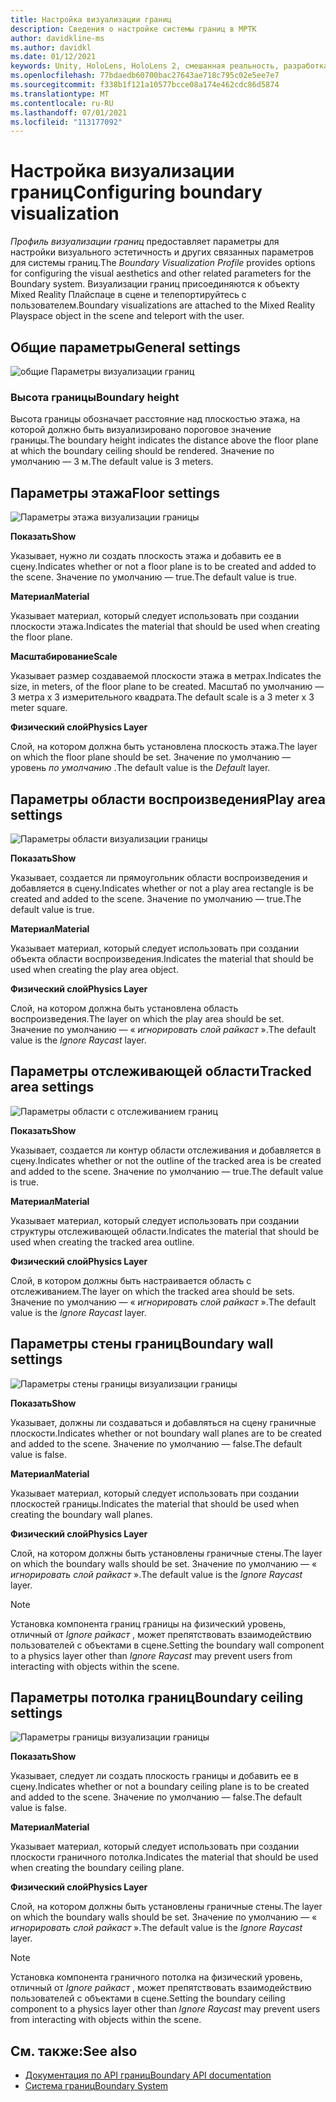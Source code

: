 ```yaml
---
title: Настройка визуализации границ
description: Сведения о настройке системы границ в МРТК
author: davidkline-ms
ms.author: davidkl
ms.date: 01/12/2021
keywords: Unity, HoloLens, HoloLens 2, смешанная реальность, разработка, мртк, система границ,
ms.openlocfilehash: 77bdaedb60700bac27643ae718c795c02e5ee7e7
ms.sourcegitcommit: f338b1f121a10577bcce08a174e462cdc86d5874
ms.translationtype: MT
ms.contentlocale: ru-RU
ms.lasthandoff: 07/01/2021
ms.locfileid: "113177092"
---
```

# <a name="configuring-boundary-visualization"></a><span data-ttu-id="f143d-104">Настройка визуализации границ</span><span class="sxs-lookup"><span data-stu-id="f143d-104">Configuring boundary visualization</span></span>

<span data-ttu-id="f143d-105">*Профиль визуализации границ* предоставляет параметры для настройки визуального эстетичность и других связанных параметров для системы границ.</span><span class="sxs-lookup"><span data-stu-id="f143d-105">The *Boundary Visualization Profile* provides options for configuring the visual aesthetics and other related parameters for the Boundary system.</span></span> <span data-ttu-id="f143d-106">Визуализации границ присоединяются к объекту Mixed Reality Плайспаце в сцене и телепортируйтесь с пользователем.</span><span class="sxs-lookup"><span data-stu-id="f143d-106">Boundary visualizations are attached to the Mixed Reality Playspace object in the scene and teleport with the user.</span></span>

## <a name="general-settings"></a><span data-ttu-id="f143d-107">Общие параметры</span><span class="sxs-lookup"><span data-stu-id="f143d-107">General settings</span></span>

![общие Параметры визуализации границ](../images/boundary/BoundaryVisualizationGeneralSettings.png)

### <a name="boundary-height"></a><span data-ttu-id="f143d-109">Высота границы</span><span class="sxs-lookup"><span data-stu-id="f143d-109">Boundary height</span></span>

<span data-ttu-id="f143d-110">Высота границы обозначает расстояние над плоскостью этажа, на которой должно быть визуализировано пороговое значение границы.</span><span class="sxs-lookup"><span data-stu-id="f143d-110">The boundary height indicates the distance above the floor plane at which the boundary ceiling should be rendered.</span></span> <span data-ttu-id="f143d-111">Значение по умолчанию — 3 м.</span><span class="sxs-lookup"><span data-stu-id="f143d-111">The default value is 3 meters.</span></span>

## <a name="floor-settings"></a><span data-ttu-id="f143d-112">Параметры этажа</span><span class="sxs-lookup"><span data-stu-id="f143d-112">Floor settings</span></span>

![Параметры этажа визуализации границы](../images/boundary/BoundaryVisualizationFloorSettings.png)

<span data-ttu-id="f143d-114">**Показать**</span><span class="sxs-lookup"><span data-stu-id="f143d-114">**Show**</span></span>

<span data-ttu-id="f143d-115">Указывает, нужно ли создать плоскость этажа и добавить ее в сцену.</span><span class="sxs-lookup"><span data-stu-id="f143d-115">Indicates whether or not a floor plane is to be created and added to the scene.</span></span> <span data-ttu-id="f143d-116">Значение по умолчанию — true.</span><span class="sxs-lookup"><span data-stu-id="f143d-116">The default value is true.</span></span>

<span data-ttu-id="f143d-117">**Материал**</span><span class="sxs-lookup"><span data-stu-id="f143d-117">**Material**</span></span>

<span data-ttu-id="f143d-118">Указывает материал, который следует использовать при создании плоскости этажа.</span><span class="sxs-lookup"><span data-stu-id="f143d-118">Indicates the material that should be used when creating the floor plane.</span></span>

<span data-ttu-id="f143d-119">**Масштабирование**</span><span class="sxs-lookup"><span data-stu-id="f143d-119">**Scale**</span></span>

<span data-ttu-id="f143d-120">Указывает размер создаваемой плоскости этажа в метрах.</span><span class="sxs-lookup"><span data-stu-id="f143d-120">Indicates the size, in meters, of the floor plane to be created.</span></span> <span data-ttu-id="f143d-121">Масштаб по умолчанию — 3 метра x 3 измерительного квадрата.</span><span class="sxs-lookup"><span data-stu-id="f143d-121">The default scale is a 3 meter x 3 meter square.</span></span>

<span data-ttu-id="f143d-122">**Физический слой**</span><span class="sxs-lookup"><span data-stu-id="f143d-122">**Physics Layer**</span></span>

<span data-ttu-id="f143d-123">Слой, на котором должна быть установлена плоскость этажа.</span><span class="sxs-lookup"><span data-stu-id="f143d-123">The layer on which the floor plane should be set.</span></span> <span data-ttu-id="f143d-124">Значение по умолчанию — уровень *по умолчанию* .</span><span class="sxs-lookup"><span data-stu-id="f143d-124">The default value is the *Default* layer.</span></span>

## <a name="play-area-settings"></a><span data-ttu-id="f143d-125">Параметры области воспроизведения</span><span class="sxs-lookup"><span data-stu-id="f143d-125">Play area settings</span></span>

![Параметры области визуализации границы](../images/boundary/BoundaryVisualizationPlayAreaSettings.png)

<span data-ttu-id="f143d-127">**Показать**</span><span class="sxs-lookup"><span data-stu-id="f143d-127">**Show**</span></span>

<span data-ttu-id="f143d-128">Указывает, создается ли прямоугольник области воспроизведения и добавляется в сцену.</span><span class="sxs-lookup"><span data-stu-id="f143d-128">Indicates whether or not a play area rectangle is be created and added to the scene.</span></span> <span data-ttu-id="f143d-129">Значение по умолчанию — true.</span><span class="sxs-lookup"><span data-stu-id="f143d-129">The default value is true.</span></span>

<span data-ttu-id="f143d-130">**Материал**</span><span class="sxs-lookup"><span data-stu-id="f143d-130">**Material**</span></span>

<span data-ttu-id="f143d-131">Указывает материал, который следует использовать при создании объекта области воспроизведения.</span><span class="sxs-lookup"><span data-stu-id="f143d-131">Indicates the material that should be used when creating the play area object.</span></span>

<span data-ttu-id="f143d-132">**Физический слой**</span><span class="sxs-lookup"><span data-stu-id="f143d-132">**Physics Layer**</span></span>

<span data-ttu-id="f143d-133">Слой, на котором должна быть установлена область воспроизведения.</span><span class="sxs-lookup"><span data-stu-id="f143d-133">The layer on which the play area should be set.</span></span> <span data-ttu-id="f143d-134">Значение по умолчанию — « *игнорировать слой райкаст* ».</span><span class="sxs-lookup"><span data-stu-id="f143d-134">The default value is the *Ignore Raycast* layer.</span></span>

## <a name="tracked-area-settings"></a><span data-ttu-id="f143d-135">Параметры отслеживающей области</span><span class="sxs-lookup"><span data-stu-id="f143d-135">Tracked area settings</span></span>

![Параметры области с отслеживанием границ](../images/boundary/BoundaryVisualizationTrackedAreaSettings.png)

<span data-ttu-id="f143d-137">**Показать**</span><span class="sxs-lookup"><span data-stu-id="f143d-137">**Show**</span></span>

<span data-ttu-id="f143d-138">Указывает, создается ли контур области отслеживания и добавляется в сцену.</span><span class="sxs-lookup"><span data-stu-id="f143d-138">Indicates whether or not the outline of the tracked area is be created and added to the scene.</span></span> <span data-ttu-id="f143d-139">Значение по умолчанию — true.</span><span class="sxs-lookup"><span data-stu-id="f143d-139">The default value is true.</span></span>

<span data-ttu-id="f143d-140">**Материал**</span><span class="sxs-lookup"><span data-stu-id="f143d-140">**Material**</span></span>

<span data-ttu-id="f143d-141">Указывает материал, который следует использовать при создании структуры отслеживающей области.</span><span class="sxs-lookup"><span data-stu-id="f143d-141">Indicates the material that should be used when creating the tracked area outline.</span></span>

<span data-ttu-id="f143d-142">**Физический слой**</span><span class="sxs-lookup"><span data-stu-id="f143d-142">**Physics Layer**</span></span>

<span data-ttu-id="f143d-143">Слой, в котором должны быть настраивается область с отслеживанием.</span><span class="sxs-lookup"><span data-stu-id="f143d-143">The layer on which the tracked area should be sets.</span></span> <span data-ttu-id="f143d-144">Значение по умолчанию — « *игнорировать слой райкаст* ».</span><span class="sxs-lookup"><span data-stu-id="f143d-144">The default value is the *Ignore Raycast* layer.</span></span>

## <a name="boundary-wall-settings"></a><span data-ttu-id="f143d-145">Параметры стены границ</span><span class="sxs-lookup"><span data-stu-id="f143d-145">Boundary wall settings</span></span>

![Параметры стены границы визуализации границы](../images/boundary/BoundaryVisualizationWallSettings.png)

<span data-ttu-id="f143d-147">**Показать**</span><span class="sxs-lookup"><span data-stu-id="f143d-147">**Show**</span></span>

<span data-ttu-id="f143d-148">Указывает, должны ли создаваться и добавляться на сцену граничные плоскости.</span><span class="sxs-lookup"><span data-stu-id="f143d-148">Indicates whether or not boundary wall planes are to be created and added to the scene.</span></span> <span data-ttu-id="f143d-149">Значение по умолчанию — false.</span><span class="sxs-lookup"><span data-stu-id="f143d-149">The default value is false.</span></span>

<span data-ttu-id="f143d-150">**Материал**</span><span class="sxs-lookup"><span data-stu-id="f143d-150">**Material**</span></span>

<span data-ttu-id="f143d-151">Указывает материал, который следует использовать при создании плоскостей границы.</span><span class="sxs-lookup"><span data-stu-id="f143d-151">Indicates the material that should be used when creating the boundary wall planes.</span></span>

<span data-ttu-id="f143d-152">**Физический слой**</span><span class="sxs-lookup"><span data-stu-id="f143d-152">**Physics Layer**</span></span>

<span data-ttu-id="f143d-153">Слой, на котором должны быть установлены граничные стены.</span><span class="sxs-lookup"><span data-stu-id="f143d-153">The layer on which the boundary walls should be set.</span></span> <span data-ttu-id="f143d-154">Значение по умолчанию — « *игнорировать слой райкаст* ».</span><span class="sxs-lookup"><span data-stu-id="f143d-154">The default value is the *Ignore Raycast* layer.</span></span>

> [!NOTE]
> <span data-ttu-id="f143d-155">Установка компонента границ границы на физический уровень, отличный от *Ignore райкаст* , может препятствовать взаимодействию пользователей с объектами в сцене.</span><span class="sxs-lookup"><span data-stu-id="f143d-155">Setting the boundary wall component to a physics layer other than *Ignore Raycast* may prevent users from interacting with objects within the scene.</span></span>

## <a name="boundary-ceiling-settings"></a><span data-ttu-id="f143d-156">Параметры потолка границ</span><span class="sxs-lookup"><span data-stu-id="f143d-156">Boundary ceiling settings</span></span>

![Параметры границы визуализации границы](../images/boundary/BoundaryVisualizationCeilingSettings.png)

<span data-ttu-id="f143d-158">**Показать**</span><span class="sxs-lookup"><span data-stu-id="f143d-158">**Show**</span></span>

<span data-ttu-id="f143d-159">Указывает, следует ли создать плоскость границы и добавить ее в сцену.</span><span class="sxs-lookup"><span data-stu-id="f143d-159">Indicates whether or not a boundary ceiling plane is to be created and added to the scene.</span></span> <span data-ttu-id="f143d-160">Значение по умолчанию — false.</span><span class="sxs-lookup"><span data-stu-id="f143d-160">The default value is false.</span></span>

<span data-ttu-id="f143d-161">**Материал**</span><span class="sxs-lookup"><span data-stu-id="f143d-161">**Material**</span></span>

<span data-ttu-id="f143d-162">Указывает материал, который следует использовать при создании плоскости граничного потолка.</span><span class="sxs-lookup"><span data-stu-id="f143d-162">Indicates the material that should be used when creating the boundary ceiling plane.</span></span>

<span data-ttu-id="f143d-163">**Физический слой**</span><span class="sxs-lookup"><span data-stu-id="f143d-163">**Physics Layer**</span></span>

<span data-ttu-id="f143d-164">Слой, на котором должны быть установлены граничные стены.</span><span class="sxs-lookup"><span data-stu-id="f143d-164">The layer on which the boundary walls should be set.</span></span> <span data-ttu-id="f143d-165">Значение по умолчанию — « *игнорировать слой райкаст* ».</span><span class="sxs-lookup"><span data-stu-id="f143d-165">The default value is the *Ignore Raycast* layer.</span></span>

> [!NOTE]
> <span data-ttu-id="f143d-166">Установка компонента граничного потолка на физический уровень, отличный от *Ignore райкаст* , может препятствовать взаимодействию пользователей с объектами в сцене.</span><span class="sxs-lookup"><span data-stu-id="f143d-166">Setting the boundary ceiling component to a physics layer other than *Ignore Raycast* may prevent users from interacting with objects within the scene.</span></span>

## <a name="see-also"></a><span data-ttu-id="f143d-167">См. также:</span><span class="sxs-lookup"><span data-stu-id="f143d-167">See also</span></span>

- [<span data-ttu-id="f143d-168">Документация по API границ</span><span class="sxs-lookup"><span data-stu-id="f143d-168">Boundary API documentation</span></span>](xref:Microsoft.MixedReality.Toolkit.Boundary)
- [<span data-ttu-id="f143d-169">Система границ</span><span class="sxs-lookup"><span data-stu-id="f143d-169">Boundary System</span></span>](boundary-system-getting-started.md)
